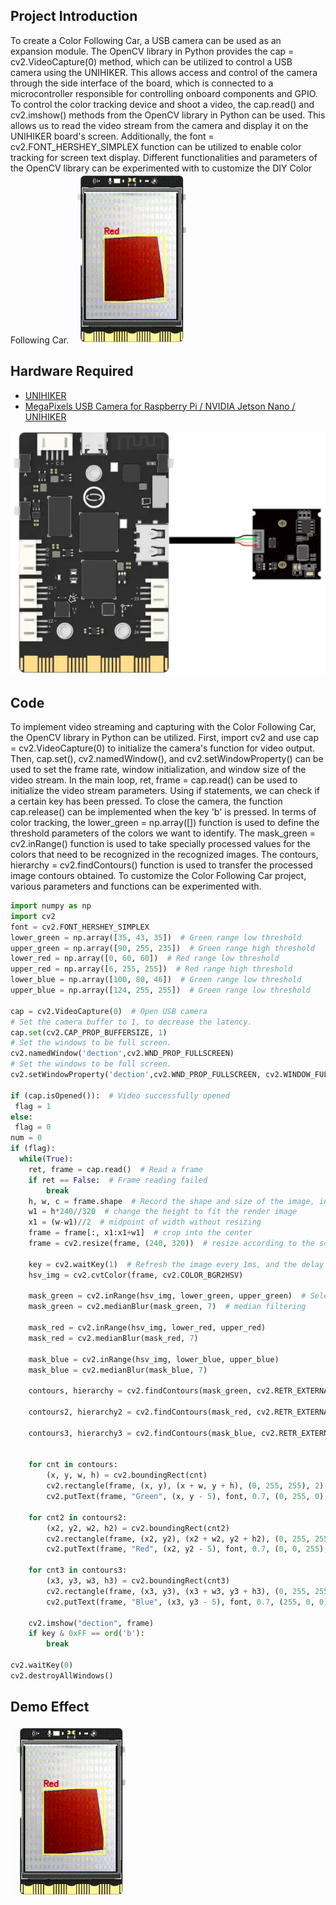 ## **Project Introduction**
To create a Color Following Car, a USB camera can be used as an expansion module. 
The OpenCV library in Python provides the cap = cv2.VideoCapture(0) method, which can be utilized to control a USB camera using the UNIHIKER. This allows access and control of the camera through the side interface of the board, which is connected to a microcontroller responsible for controlling onboard components and GPIO.
To control the color tracking device and shoot a video, the cap.read() and cv2.imshow() methods from the OpenCV library in Python can be used. This allows us to read the video stream from the camera and display it on the UNIHIKER board's screen. Additionally, the font = cv2.FONT_HERSHEY_SIMPLEX function can be utilized to enable color tracking for screen text display. Different functionalities and parameters of the OpenCV library can be experimented with to customize the DIY Color Following Car.
![20240801_215948[00h00m04s-00h00m09s].gif](img/6_Color_Following_Car/1722520903525-bdfb4608-5d6a-4ebb-9f27-10da7bdebff7.gif)
## **Hardware Required**

- [UNIHIKER](https://www.dfrobot.com/product-2691.html)
- [MegaPixels USB Camera for Raspberry Pi / NVIDIA Jetson Nano / UNIHIKER](https://www.dfrobot.com/product-2089.html)

![](img/6_Color_Following_Car/1692675829807-df9e3074-c792-46de-a6cf-32155c10c88b.png)
## **Code**
To implement video streaming and capturing with the Color Following Car, the OpenCV library in Python can be utilized. First, import cv2 and use cap = cv2.VideoCapture(0) to initialize the camera's function for video output. Then, cap.set(), cv2.namedWindow(), and cv2.setWindowProperty() can be used to set the frame rate, window initialization, and window size of the video stream. In the main loop, ret, frame = cap.read() can be used to initialize the video stream parameters. Using if statements, we can check if a certain key has been pressed. To close the camera, the function cap.release() can be implemented when the key 'b' is pressed. In terms of color tracking, the lower_green = np.array([]) function is used to define the threshold parameters of the colors we want to identify. The mask_green = cv2.inRange() function is used to take specially processed values for the colors that need to be recognized in the recognized images. The contours, hierarchy = cv2.findContours() function is used to transfer the processed image contours obtained. To customize the Color Following Car project, various parameters and functions can be experimented with.
```python
import numpy as np
import cv2
font = cv2.FONT_HERSHEY_SIMPLEX
lower_green = np.array([35, 43, 35])  # Green range low threshold
upper_green = np.array([90, 255, 235])  # Green range high threshold
lower_red = np.array([0, 60, 60])  # Red range low threshold
upper_red = np.array([6, 255, 255])  # Red range high threshold
lower_blue = np.array([100, 80, 46])  # Green range low threshold
upper_blue = np.array([124, 255, 255])  # Green range low threshold 

cap = cv2.VideoCapture(0)  # Open USB camera
# Set the camera buffer to 1, to decrease the latency.
cap.set(cv2.CAP_PROP_BUFFERSIZE, 1) 
# Set the windows to be full screen.
cv2.namedWindow('dection',cv2.WND_PROP_FULLSCREEN) 
# Set the windows to be full screen.
cv2.setWindowProperty('dection',cv2.WND_PROP_FULLSCREEN, cv2.WINDOW_FULLSCREEN) 

if (cap.isOpened()):  # Video successfully opened
 flag = 1
else:
 flag = 0
num = 0
if (flag):
  while(True):
    ret, frame = cap.read()  # Read a frame
    if ret == False:  # Frame reading failed
        break
    h, w, c = frame.shape  # Record the shape and size of the image, including height, width, and channel
    w1 = h*240//320  # change the height to fit the render image
    x1 = (w-w1)//2  # midpoint of width without resizing
    frame = frame[:, x1:x1+w1]  # crop into the center
    frame = cv2.resize(frame, (240, 320))  # resize according to the screen keeping the aspect ratio
    
    key = cv2.waitKey(1)  # Refresh the image every 1ms, and the delay cannot be 0, otherwise the read result will be a static frame
    hsv_img = cv2.cvtColor(frame, cv2.COLOR_BGR2HSV)   
      
    mask_green = cv2.inRange(hsv_img, lower_green, upper_green)  # Select based on color range
    mask_green = cv2.medianBlur(mask_green, 7)  # median filtering 
      
    mask_red = cv2.inRange(hsv_img, lower_red, upper_red) 
    mask_red = cv2.medianBlur(mask_red, 7)
      
    mask_blue = cv2.inRange(hsv_img, lower_blue, upper_blue)
    mask_blue = cv2.medianBlur(mask_blue, 7)

    contours, hierarchy = cv2.findContours(mask_green, cv2.RETR_EXTERNAL, cv2.CHAIN_APPROX_NONE)
    
    contours2, hierarchy2 = cv2.findContours(mask_red, cv2.RETR_EXTERNAL, cv2.CHAIN_APPROX_NONE)
    
    contours3, hierarchy3 = cv2.findContours(mask_blue, cv2.RETR_EXTERNAL, cv2.CHAIN_APPROX_NONE)
    

    for cnt in contours:
        (x, y, w, h) = cv2.boundingRect(cnt)
        cv2.rectangle(frame, (x, y), (x + w, y + h), (0, 255, 255), 2)
        cv2.putText(frame, "Green", (x, y - 5), font, 0.7, (0, 255, 0), 2)

    for cnt2 in contours2:
        (x2, y2, w2, h2) = cv2.boundingRect(cnt2)
        cv2.rectangle(frame, (x2, y2), (x2 + w2, y2 + h2), (0, 255, 255), 2)
        cv2.putText(frame, "Red", (x2, y2 - 5), font, 0.7, (0, 0, 255), 2)

    for cnt3 in contours3:
        (x3, y3, w3, h3) = cv2.boundingRect(cnt3)
        cv2.rectangle(frame, (x3, y3), (x3 + w3, y3 + h3), (0, 255, 255), 2)
        cv2.putText(frame, "Blue", (x3, y3 - 5), font, 0.7, (255, 0, 0), 2)
        
    cv2.imshow("dection", frame)
    if key & 0xFF == ord('b'):
        break

cv2.waitKey(0)
cv2.destroyAllWindows()
```
## **Demo Effect**
![20240801_215948[00h00m04s-00h00m09s].gif](img/6_Color_Following_Car/1722520924507-36034f34-ef0c-4519-9c2c-741f6a5c0b3e.gif)
